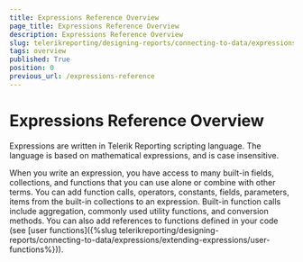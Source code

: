 ```yaml
---
title: Expressions Reference Overview
page_title: Expressions Reference Overview
description: Expressions Reference Overview
slug: telerikreporting/designing-reports/connecting-to-data/expressions/expressions-reference/overview
tags: overview
published: True
position: 0
previous_url: /expressions-reference
---
```


# Expressions Reference Overview



Expressions are written in Telerik Reporting scripting language.         The language is based on mathematical expressions, and is case insensitive.

When you write an expression, you have access to many built-in fields,         collections, and functions that you can use alone or combine with other         terms. You can add function calls, operators, constants, fields, parameters,         items from the built-in collections to an expression. Built-in function         calls include aggregation, commonly used utility functions, and conversion         methods. You can also add references to functions defined in your code         (see [user functions]({%slug telerikreporting/designing-reports/connecting-to-data/expressions/extending-expressions/user-functions%})).
